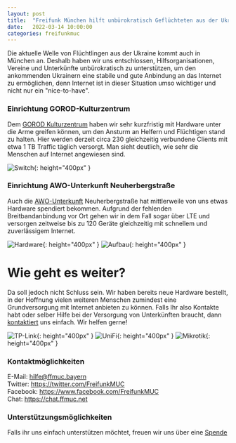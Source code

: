 ```yaml
---
layout: post
title:  "Freifunk München hilft unbürokratisch Geflüchteten aus der Ukraine"
date:   2022-03-14 10:00:00
categories: freifunkmuc
---
```


Die aktuelle Welle von Flüchtlingen aus der Ukraine kommt auch in München an. Deshalb haben wir uns entschlossen, Hilfsorganisationen, Vereine und Unterkünfte unbürokratisch zu unterstützen, um den ankommenden Ukrainern eine stabile und gute Anbindung an das Internet zu ermöglichen, denn Internet ist in dieser Situation umso wichtiger und nicht nur ein "nice-to-have".

### Einrichtung GOROD-Kulturzentrum

Dem [GOROD Kulturzentrum](https://de.newgorod.org) haben wir sehr kurzfristig mit Hardware unter die Arme greifen können, um den Ansturm an Helfern und Flüchtigen stand zu halten.
Hier werden derzeit circa 230 gleichzeitig verbundene Clients mit etwa 1 TB Traffic täglich versorgt. Man sieht deutlich, wie sehr die Menschen auf Internet angewiesen sind.


![Switch](/assets/posts/2022-03-14-gorod.png){: height="400px" }
### Einrichtung AWO-Unterkunft Neuherbergstraße

Auch die [AWO-Unterkunft](https://map.ffmuc.net/#!/de/map/6aaa521e6bc0) Neuherbergstraße hat mittlerweile von uns etwas Hardware spendiert bekommen. Aufgrund der fehlenden Breitbandanbindung vor Ort gehen wir in dem Fall sogar über LTE und versorgen zeitweise bis zu 120 Geräte gleichzeitig mit schnellem und zuverlässigem Internet.

![Hardware](/assets/posts/2022-03-14-awo-01.jpg){: height="400px" }
![Aufbau](/assets/posts/2022-03-14-awo-02.jpg){: height="400px" }

# Wie geht es weiter?

Da soll jedoch nicht Schluss sein. Wir haben bereits neue Hardware bestellt, in der Hoffnung vielen weiteren Menschen zumindest eine Grundversorgung mit Internet anbieten zu können. Falls Ihr also Kontakte habt oder selber Hilfe bei der Versorgung von Unterkünften braucht, dann [kontaktiert](https://chat.ffmuc.net/freifunk/channels/ukraine-hilfe---2022) uns einfach. Wir helfen gerne!

![TP-Link](/assets/posts/2022-03-14-tplink.jpg){: height="400px" }
![UniFi](/assets/posts/2022-03-14-unifi.jpg){: height="400px" }
![Mikrotik](/assets/posts/2022-03-14-mikrotik.jpg){: height="400px" }


### Kontaktmöglichkeiten

E-Mail: <hilfe@ffmuc.bayern>  
Twitter: <https://twitter.com/FreifunkMUC>  
Facebook: <https://www.facebook.com/FreifunkMUC>  
Chat: <https://chat.ffmuc.net>  

### Unterstützungsmöglichkeiten

Falls ihr uns einfach unterstützen möchtet, freuen wir uns über eine [Spende](https://www.ffmuc.net/spenden/)
